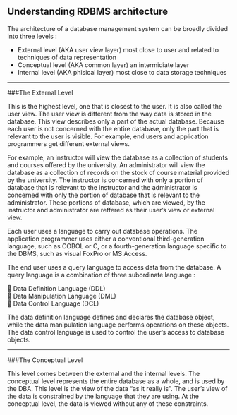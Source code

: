 Understanding RDBMS architecture
---

The architecture of a database management system can be broadly divided into three levels : 
  - External level (AKA user view layer) most close to user and related to techniques of data representation
  - Conceptual level (AKA common layer) an intermidiate layer
  - Internal level (AKA phisical layer) most close to data storage techniques
  
---

###The External Level

This is the highest level, one that is closest to the user. It is also called the user view. The user view is different from the way data is stored in the database. This view describes only a part of the actual database. Because each user is not concerned with the entire database, only the part that is relevant to the user is visible. For example, end users and application programmers get different external views.

For example, an instructor will view the database as a collection of students and courses offered by the university. An administrator will view the database as a collection of records on the stock of course material provided by the university. The instructor is concerned with only a portion of database that is relevant to the instructor and the administrator is concerned with only the portion of database that is relevant to the administrator. These portions of database, which are viewed, by the instructor and administrator are reffered as their user’s view or external view.

Each user uses a language to carry out database operations. The application programmer uses either a conventional third-generation language, such as COBOL or C, or a fourth-generation language specific to the DBMS, such as visual FoxPro or MS Access.

The end user uses a query language to access data from the database. A query language is a combination of three subordinate language :

   Data Definition Language (DDL)<br>
   Data Manipulation Language (DML)<br>
   Data Control Language (DCL)<br>

The data definition language defines and declares the database object, while the data manipulation language performs operations on these objects. The data control language is used to control the user’s access to database objects.

---

###The Conceptual Level

This level comes between the external and the internal levels. The conceptual level represents the entire database as a whole, and is used by the DBA. This level is the view of the data “as it really is”. The user’s view of the data is constrained by the language that they are using. At the conceptual level, the data is viewed without any of these constraints.
